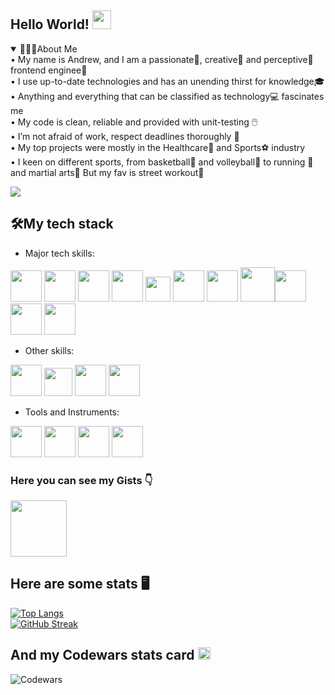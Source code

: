 ## Hello World! <img src="https://camo.githubusercontent.com/e8e7b06ecf583bc040eb60e44eb5b8e0ecc5421320a92929ce21522dbc34c891/68747470733a2f2f6d656469612e67697068792e636f6d2f6d656469612f6876524a434c467a6361737252346961377a2f67697068792e676966" width="30">
<details open>
<summary> 👨🏻‍💻About Me</summary> • My name is Andrew, and I am a passionate🥇, creative🎨 and perceptive🔭 frontend enginee🔧<br>• I use up-to-date technologies and has an unending thirst for knowledge🎓<br> • Anything and everything that can be classified as technology💻 fascinates me <br>• My code is clean, reliable and provided with unit-testing 🖱️<br>• I’m not afraid of work, respect deadlines thoroughly 🎯<br>• My top projects were mostly in the Healthcare💊 and Sports⚽ industry <br>• I keen on different sports, from basketball🏀 and volleyball🏐 to running 🎽 and martial arts🥋 But my fav is street workout💪
</details>

![](https://komarev.com/ghpvc/?username=anrekov)

## 🛠️My tech stack
* Major tech skills:

[<img src="https://upload.wikimedia.org/wikipedia/commons/thumb/6/6a/JavaScript-logo.png/240px-JavaScript-logo.png" width="50">](https://www.javascript.com/) [<img src="https://upload.wikimedia.org/wikipedia/commons/thumb/4/4c/Typescript_logo_2020.svg/1024px-Typescript_logo_2020.svg.png" width="50">](https://www.typescriptlang.org/) [<img src="https://upload.wikimedia.org/wikipedia/commons/thumb/a/a7/React-icon.svg/2300px-React-icon.svg.png" width="50">](https://www.react.org/) [<img src="https://raw.githubusercontent.com/reduxjs/redux/master/logo/logo.png" width="50">](https://redux.js.org/)  [<img src="https://upload.wikimedia.org/wikipedia/commons/thumb/d/d5/CSS3_logo_and_wordmark.svg/1452px-CSS3_logo_and_wordmark.svg.png" width="40">](https://www.w3.org/Style/CSS/) [<img src="https://mobx.js.org/img/mobx.png" width="50">](https://mobx.js.org/README.html) [<img src="https://gw.alipayobjects.com/zos/rmsportal/KDpgvguMpGfqaHPjicRK.svg" width="50">](https://ant.design/) [<img src="https://mui.com/static/logo.png" width="55">](https://mui.com/)[<img src="https://img.stackshare.io/service/8846/preview.png" width="50">](https://formik.org/) [<img src="https://upload.wikimedia.org/wikipedia/commons/thumb/1/17/GraphQL_Logo.svg/2048px-GraphQL_Logo.svg.png" width="50">](https://graphql.org/) [<img src="https://seeklogo.com/images/N/next-js-logo-8FCFF51DD2-seeklogo.com.png" width="50">](https://nextjs.org/)
* Other skills:

[<img src="https://symbols-electrical.getvecta.com/stencil_85/20_jest-icon.aff64ab210.png" width="50">](https://jestjs.io/ru/) [<img src="https://scicoding.com/content/images/2021/09/chartjs-logo-1.svg" width="45">](https://www.chartjs.org/) [<img src="https://testing-library.com/img/octopus-128x128.png" width="50">](https://testing-library.com/) [<img src="https://seeklogo.com/images/W/webpack-logo-9E66EE203A-seeklogo.com.png" width="50">](https://webpack.js.org/)
* Tools and Instruments:

[<img src="https://cdn.worldvectorlogo.com/logos/trello.svg" width="50">](https://trello.com/) [<img src="https://cdn.icon-icons.com/icons2/2699/PNG/512/atlassian_jira_logo_icon_170511.png" width="50">](https://www.atlassian.com/software/jira) [<img src="https://cdn.worldvectorlogo.com/logos/asana-logo.svg" width="50">](https://asana.com/) [<img src="https://cdn-icons-png.flaticon.com/512/25/25231.png" width="50">](https://github.com)

### Here you can see my Gists 👇
[<img src="https://k9982874.gallerycdn.vsassets.io/extensions/k9982874/github-gist-explorer/0.2.3/1638842316475/Microsoft.VisualStudio.Services.Icons.Default" width="90">](https://gist.github.com/anrekov)
## Here are some stats 🖥️
[![Top Langs](https://github-readme-stats.vercel.app/api/top-langs/?username=anrekov&theme=dark&layout=compact)](https://github.com/anrekov/github-readme-stats)  
[![GitHub Streak](https://github-readme-streak-stats.herokuapp.com/?user=anrekov&theme=dark)](https://git.io/streak-stats)
## And my Codewars stats card <img src="https://docs.codewars.com/logo.svg" width="20">
![Codewars](https://github-readme-codewars-stats.herokuapp.com/api/?username=anrekov&card&colormode=dark_mode)
